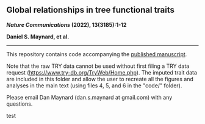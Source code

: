 ## Global relationships in tree functional traits

**_Nature Communications_ (2022), 13(3185):1-12**

**Daniel S. Maynard, et al.**

---


This repository contains code accompanying the [published manuscript](https://www.nature.com/articles/s41467-022-30888-2). 

Note that the raw TRY data cannot be used without first filing a TRY data request (https://www.try-db.org/TryWeb/Home.php). The imputed trait data are included in this folder and allow the user to recreate all the figures and analyses in the main text (using files 4, 5, and 6 in the "code/" folder). 


Please email Dan Maynard (dan.s.maynard at gmail.com) with any questions.

test
